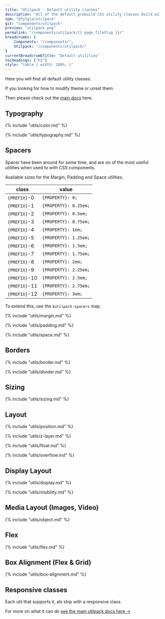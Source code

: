 ```yaml
---
title: "Utilpack - Default utility classes"
description: "All of the default prebuild CSS utility classes build with the Fylgja utilpack."
npm: "@fylgja/utilpack"
git: "components/utilpack"
preview: "utilpack.png"
permalink: "/components/utilpack/{{ page.fileSlug }}/"
breadcrumbs: {
    Components: "/components/",
    Utilpack: "/components/utilpack/"
}
currentBreadcrumbTitle: "Default utilities"
tocHeadings: ["h2"]
style: "table { width: 100%; }"
---
```


Here you will find all default utility classes.

If you looking for how to modify theme or unset them.

Then please check out the [main docs](/components/utilpack) here.

## Typography

{% include "utils/color.md" %}

{% include "utils/typography.md" %}

## Spacers

Spacer have been around for some time,
and are on of the most useful utilities when used to with CSS components.

Available sizes for the Margin, Padding and Space utilities.

| class         | value                 |
| ------------- | --------------------- |
| `{PREFIX}`-0  | `{PROPERTY}: 0;`      |
| `{PREFIX}`-1  | `{PROPERTY}: 0.25em;` |
| `{PREFIX}`-2  | `{PROPERTY}: 0.5em;`  |
| `{PREFIX}`-3  | `{PROPERTY}: 0.75em;` |
| `{PREFIX}`-4  | `{PROPERTY}: 1em;`    |
| `{PREFIX}`-5  | `{PROPERTY}: 1.25em;` |
| `{PREFIX}`-6  | `{PROPERTY}: 1.5em;`  |
| `{PREFIX}`-7  | `{PROPERTY}: 1.75em;` |
| `{PREFIX}`-8  | `{PROPERTY}: 2em;`    |
| `{PREFIX}`-9  | `{PROPERTY}: 2.25em;` |
| `{PREFIX}`-10 | `{PROPERTY}: 2.5em;`  |
| `{PREFIX}`-11 | `{PROPERTY}: 2.75em;` |
| `{PREFIX}`-12 | `{PROPERTY}: 3em;`    |

To extend this, use the `$utilpack-spacers` map.

{% include "utils/margin.md" %}

{% include "utils/padding.md" %}

{% include "utils/space.md" %}

## Borders

{% include "utils/border.md" %}

{% include "utils/divider.md" %}

## Sizing

{% include "utils/sizing.md" %}

## Layout

{% include "utils/position.md" %}

{% include "utils/z-layer.md" %}

{% include "utils/float.md" %}

{% include "utils/overflow.md" %}

## Display Layout

{% include "utils/display.md" %}

{% include "utils/visibility.md" %}

## Media Layout (Images, Video)

{% include "utils/object.md" %}

## Flex

{% include "utils/flex.md" %}

## Box Alignment (Flex & Grid)

{% include "utils/box-alignment.md" %}

## Responsive classes

Each util that supports it, als ship with a responsive class.

For more on what it can do [see the main utilpack docs here ->](/components/utilpack/#breakpoints)
